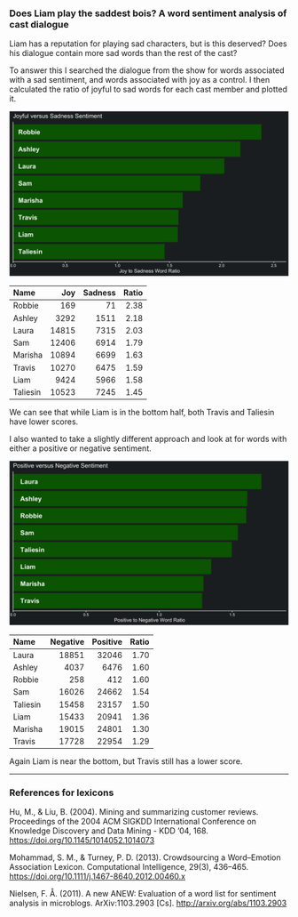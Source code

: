 
### Does Liam play the saddest bois? A word sentiment analysis of cast dialogue

Liam has a reputation for playing sad characters, but is this deserved?
Does his dialogue contain more sad words than the rest of the cast?

To answer this I searched the dialogue from the show for words
associated with a sad sentiment, and words associated with joy as a
control. I then calculated the ratio of joyful to sad words for each
cast member and plotted it.

![joyful vs sad](../plots/joySadPlot.png)

| Name     |   Joy | Sadness | Ratio |
| :------- | ----: | ------: | ----: |
| Robbie   |   169 |      71 |  2.38 |
| Ashley   |  3292 |    1511 |  2.18 |
| Laura    | 14815 |    7315 |  2.03 |
| Sam      | 12406 |    6914 |  1.79 |
| Marisha  | 10894 |    6699 |  1.63 |
| Travis   | 10270 |    6475 |  1.59 |
| Liam     |  9424 |    5966 |  1.58 |
| Taliesin | 10523 |    7245 |  1.45 |

We can see that while Liam is in the bottom half, both Travis and
Taliesin have lower scores.

I also wanted to take a slightly different approach and look at for
words with either a positive or negative sentiment.

![positive vs negative](../plots/positiveNegativePlot.png)

| Name     | Negative | Positive | Ratio |
| :------- | -------: | -------: | ----: |
| Laura    |    18851 |    32046 |  1.70 |
| Ashley   |     4037 |     6476 |  1.60 |
| Robbie   |      258 |      412 |  1.60 |
| Sam      |    16026 |    24662 |  1.54 |
| Taliesin |    15458 |    23157 |  1.50 |
| Liam     |    15433 |    20941 |  1.36 |
| Marisha  |    19015 |    24801 |  1.30 |
| Travis   |    17728 |    22954 |  1.29 |

Again Liam is near the bottom, but Travis still has a lower score.

-----

### References for lexicons

Hu, M., & Liu, B. (2004). Mining and summarizing customer reviews.
Proceedings of the 2004 ACM SIGKDD International Conference on Knowledge
Discovery and Data Mining - KDD ’04, 168.
<https://doi.org/10.1145/1014052.1014073>

Mohammad, S. M., & Turney, P. D. (2013). Crowdsourcing a Word–Emotion
Association Lexicon. Computational Intelligence, 29(3), 436–465.
<https://doi.org/10.1111/j.1467-8640.2012.00460.x>

Nielsen, F. Å. (2011). A new ANEW: Evaluation of a word list for
sentiment analysis in microblogs. ArXiv:1103.2903 \[Cs\].
<http://arxiv.org/abs/1103.2903>
